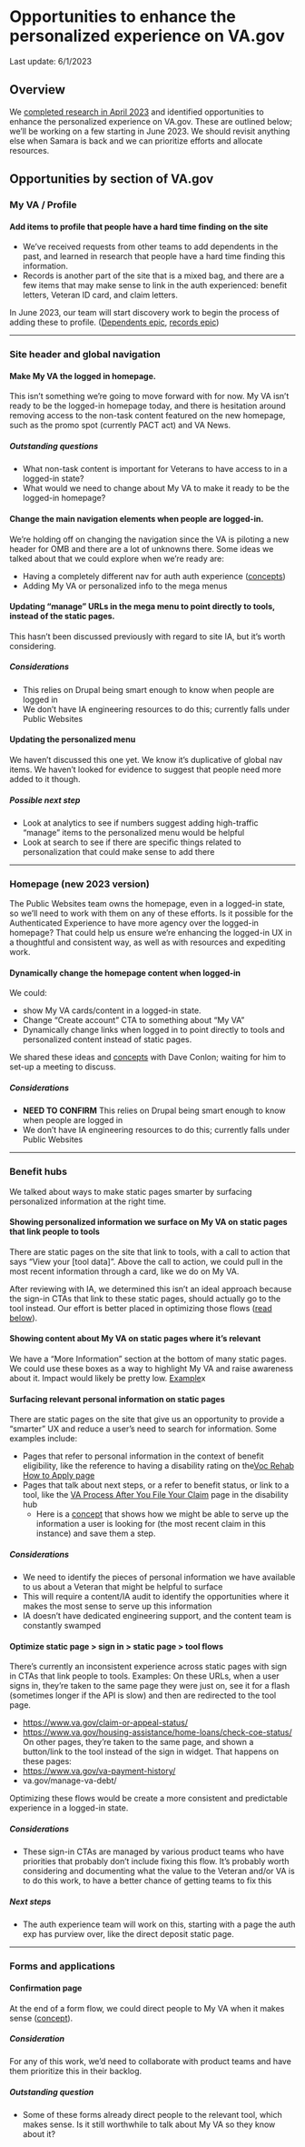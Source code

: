 # Opportunities to enhance the personalized experience on VA.gov
Last update: 6/1/2023

## Overview
We [completed research in April 2023](https://github.com/department-of-veterans-affairs/va.gov-team/tree/master/products/information-architecture/research-and-analytics/2023-generative-logged-in-research#research-outline-identifying-issues-and-challenges-people-have-finding-tasks-when-they-are-signed-in-to-vagov) and identified opportunities to enhance the personalized experience on VA.gov.   These are outlined below; we’ll be working on a few starting in June 2023. We should revisit anything else when Samara is back and we can prioritize efforts and allocate resources.

## Opportunities by section of VA.gov
### My VA / Profile
#### Add items to profile that people have a hard time finding on the site
- We’ve received requests from other teams to add dependents in the past, and learned in research that people have a hard time finding this information.
- Records is another part of the site that is a mixed bag, and there are a few items that may make sense to link in the auth experienced: benefit letters, Veteran ID card, and claim letters.  

In June 2023, our team will start discovery work to begin the process of adding these to profile. ([Dependents epic](https://app.zenhub.com/workspaces/vft-59c95ae5fda7577a9b3184f8/issues/gh/department-of-veterans-affairs/va.gov-team/59198), [records epic](https://app.zenhub.com/workspaces/vft-59c95ae5fda7577a9b3184f8/issues/gh/department-of-veterans-affairs/va.gov-team/59200))

---

### Site header and global navigation
#### Make My VA the logged in homepage.
This isn’t something we’re going to move forward with for now. My VA isn’t ready to be the logged-in homepage today, and there is hesitation around removing access to the non-task content featured on the new homepage, such as the promo spot (currently PACT act) and VA News. 

##### Outstanding questions
- What non-task content is important for Veterans to have access to in a logged-in state?
- What would we need to change about My VA to make it ready to be the logged-in homepage?

#### Change the main navigation elements when people are logged-in.
We’re holding off on changing the navigation since the VA is piloting a new header for OMB and there are a lot of unknowns there.  Some ideas we talked about that we could explore when we’re ready are:
- Having a completely different nav for auth auth experience ([concepts](https://app.mural.co/t/departmentofveteransaffairs9999/m/departmentofveteransaffairs9999/1684266228888/70e80eb031b0215679917698dc3abfcd74c76e03?wid=0-1684366332528))
- Adding My VA or personalized info to the mega menus

#### Updating “manage” URLs in the mega menu to point directly to tools, instead of the static pages.
This hasn’t been discussed previously with regard to site IA, but it’s worth considering. 
##### Considerations
- This relies on Drupal being smart enough to know when people are logged in
- We don’t have IA engineering resources to do this; currently falls under Public Websites

#### Updating the personalized menu
We haven’t discussed this one yet. We know it’s duplicative of global nav items.  We haven’t looked for evidence to suggest that people need more added to it though. 

##### Possible next step
- Look at analytics to see if numbers suggest adding high-traffic “manage” items to the personalized menu would be helpful
- Look at search to see if there are specific things related to personalization that could make sense to add there

---

### Homepage (new 2023 version)
The Public Websites team owns the homepage, even in a logged-in state, so we’ll need to work with them on any of these efforts.  Is it possible for the Authenticated Experience to have more agency over the logged-in homepage? That could help us ensure we’re enhancing the logged-in UX in a thoughtful and consistent way, as well as with resources and expediting work.

#### Dynamically change the homepage content when logged-in
We could:
- show My VA cards/content in a logged-in state.
- Change “Create account” CTA to something about “My VA”
- Dynamically change links when logged in to point directly to tools and personalized content instead of static pages.

We shared these ideas and [concepts](https://app.mural.co/t/departmentofveteransaffairs9999/m/departmentofveteransaffairs9999/1684266228888/70e80eb031b0215679917698dc3abfcd74c76e03?wid=0-1684953724245) with Dave Conlon; waiting for him to set-up a meeting to discuss.

##### Considerations
- **NEED TO CONFIRM** This relies on Drupal being smart enough to know when people are logged in
- We don’t have IA engineering resources to do this; currently falls under Public Websites

---

### Benefit hubs
We talked about ways to make static pages smarter by surfacing personalized information at the right time.

#### Showing personalized information we surface on My VA on static pages that link people to tools
There are static pages on the site that link to tools, with a call to action that says “View your [tool data]”.  Above the call to action, we could pull in the most recent information through a card, like we do on My VA.

After reviewing with IA, we determined this isn’t an ideal approach because the sign-in CTAs that link to these static pages, should actually go to the tool instead.  Our effort is better placed in optimizing those flows ([read below](https://github.com/department-of-veterans-affairs/va.gov-team/blob/master/products/identity-personalization/personalization-enhancements/opportunities.md#optimize-static-page--sign-in--static-page--tool-flows)).

#### Showing content about My VA on static pages where it’s relevant
We have a “More Information” section at the bottom of many static pages. We could use these boxes as a way to highlight My VA and raise awareness about it.  Impact would likely be pretty low.	[Example](https://app.mural.co/t/departmentofveteransaffairs9999/m/departmentofveteransaffairs9999/1684266228888/70e80eb031b0215679917698dc3abfcd74c76e03?wid=0-1685619334931)x	

#### Surfacing relevant personal information on static pages
There are static pages on the site that give us an opportunity to provide a “smarter” UX and reduce a user’s need to search for information. Some examples include:
- Pages that refer to personal information in the context of benefit eligibility, like the reference to having a disability rating on the[Voc Rehab How to Apply page](https://staging.va.gov/careers-employment/vocational-rehabilitation/how-to-apply/)
- Pages that talk about next steps, or a refer to benefit status, or link to a tool, like the [VA Process After You File Your Claim](https://staging.va.gov/disability/after-you-file-claim/) page in the disability hub 
	- Here is a [concept](https://app.mural.co/t/departmentofveteransaffairs9999/m/departmentofveteransaffairs9999/1684266228888/70e80eb031b0215679917698dc3abfcd74c76e03?wid=0-1684266389459) that shows how we might be able to serve up the information a user is looking for (the most recent claim in this instance) and save them a step.
##### Considerations
- We need to identify the pieces of personal information we have available to us about a Veteran that might be helpful to surface 
- This will require a content/IA audit to identify the opportunities where it makes the most sense to serve up this information
- IA doesn’t have dedicated engineering support, and the content team is constantly swamped

#### Optimize static page > sign in > static page > tool flows 
There’s currently an inconsistent experience across static pages with sign in CTAs that link people to tools. Examples:
On these URLs, when a user signs in, they’re taken to the same page they were just on, see it for a flash (sometimes longer if the API is slow) and then are redirected to the tool page. 
- https://www.va.gov/claim-or-appeal-status/
- https://www.va.gov/housing-assistance/home-loans/check-coe-status/
On other pages, they’re taken to the same page, and shown a button/link to the tool instead of the sign in widget. That happens on these pages:
- https://www.va.gov/va-payment-history/
- va.gov/manage-va-debt/

Optimizing these flows would be create a more consistent and predictable experience in a logged-in state.

##### Considerations
- These sign-in CTAs are managed by various product teams who have priorities that probably don’t include fixing this flow. It’s probably worth considering and documenting what the value to the Veteran and/or VA is to do this work, to have a better chance of getting teams to fix this

##### Next steps
- The auth experience team will work on this, starting with a page the auth exp has purview over, like the direct deposit static page.

---

### Forms and applications

#### Confirmation page
At the end of a form flow, we could direct people to My VA when it makes sense ([concept](https://app.mural.co/t/departmentofveteransaffairs9999/m/departmentofveteransaffairs9999/1684266228888/70e80eb031b0215679917698dc3abfcd74c76e03?wid=0-1684267557640)).

##### Consideration
For any of this work, we’d need to collaborate with product teams and have them prioritize this in their backlog.

##### Outstanding question
- Some of these forms already direct people to the relevant tool, which makes sense. Is it still worthwhile to talk about My VA so they know about it?

